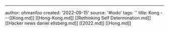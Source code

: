 ---
author: ohmanfoo
created: '2022-09-15'
source: '#todo'
tags: ''
title: Kong
---[[Kong.md]]
[[Hong-Kong.md]]
[[Rethinking Self Determination.md]]
[[Hacker news daniel ellsberg.md]]
[[2022.md]]
[[Hong.md]]
